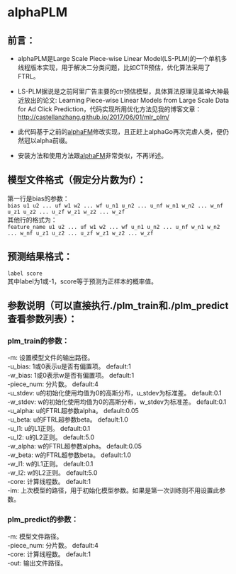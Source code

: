 # alphaPLM
## 前言：
* alphaPLM是Large Scale Piece-wise Linear Model(LS-PLM)的一个单机多线程版本实现，用于解决二分类问题，比如CTR预估，优化算法采用了FTRL。<br>

* LS-PLM据说是之前阿里广告主要的ctr预估模型，具体算法原理见盖坤大神最近放出的论文: Learning Piece-wise Linear Models from Large Scale Data for Ad Click Prediction，代码实现所用优化方法见我的博客文章：http://castellanzhang.github.io/2017/06/01/mlr_plm/<br>


* 此代码基于之前的[alphaFM](https://github.com/CastellanZhang/alphaFM)修改实现，且正赶上alphaGo再次完虐人类，便仍然冠以alpha前缀。<br>

* 安装方法和使用方法跟[alphaFM](https://github.com/CastellanZhang/alphaFM)非常类似，不再详述。<br>

## 模型文件格式（假定分片数为f）：
第一行是bias的参数：<br>
`bias u1 u2 ... uf w1 w2 ... wf u_n1 u_n2 ... u_nf w_n1 w_n2 ... w_nf u_z1 u_z2 ... u_zf w_z1 w_z2 ... w_zf`<br>
其他行的格式为：<br>
`feature_name u1 u2 ... uf w1 w2 ... wf u_n1 u_n2 ... u_nf w_n1 w_n2 ... w_nf u_z1 u_z2 ... u_zf w_z1 w_z2 ... w_zf`<br>
## 预测结果格式：
`label score`<br>
其中label为1或-1，score等于预测为正样本的概率值。<br>

## 参数说明（可以直接执行./plm_train和./plm_predict查看参数列表）：
### plm_train的参数：
-m: 设置模型文件的输出路径。<br>
-u_bias: 1或0表示u是否有偏置项。	default:1<br>
-w_bias: 1或0表示w是否有偏置项。	default:1<br>
-piece_num: 分片数。	default:4<br>
-u_stdev: u的初始化使用均值为0的高斯分布，u_stdev为标准差。	default:0.1<br>
-w_stdev: w的初始化使用均值为0的高斯分布，w_stdev为标准差。	default:0.1<br>
-u_alpha: u的FTRL超参数alpha。	default:0.05<br>
-u_beta: u的FTRL超参数beta。	default:1.0<br>
-u_l1: u的L1正则。	default:0.1<br>
-u_l2: u的L2正则。	default:5.0<br>
-w_alpha: w的FTRL超参数alpha。	default:0.05<br>
-w_beta: w的FTRL超参数beta。	default:1.0<br>
-w_l1: w的L1正则。	default:0.1<br>
-w_l2: w的L2正则。	default:5.0<br>
-core: 计算线程数。	default:1<br>
-im: 上次模型的路径，用于初始化模型参数。如果是第一次训练则不用设置此参数。<br>
### plm_predict的参数：
-m: 模型文件路径。<br>
-piece_num: 分片数。	default:4<br>
-core: 计算线程数。	default:1<br>
-out: 输出文件路径。<br>
